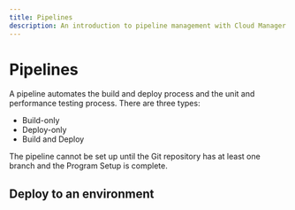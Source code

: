 ```yaml
---
title: Pipelines
description: An introduction to pipeline management with Cloud Manager UI for Commerce.
---
```

# Pipelines

A pipeline automates the build and deploy process and the unit and performance testing process. There are three types:

-  Build-only
-  Deploy-only
-  Build and Deploy

The pipeline cannot be set up until the Git repository has at least one branch and the Program Setup is complete.

## Deploy to an environment
